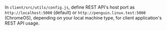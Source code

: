 In `client/src/utils/config.js`, define REST API's host port as `http://localhost:5000` (default) or `http://penguin.linux.test:5000` (ChromeOS), depending on your local machine type, for client application's REST API usage.